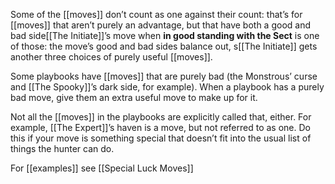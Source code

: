 Some of the [[moves]] don’t count as one against their count: that’s for [[moves]] that aren’t purely an advantage, but that have both a good and bad side[[The Initiate]]’s move when **in good standing with the Sect** is one of those: the move’s good and bad sides balance out, s[[The Initiate]] gets another three choices of purely useful [[moves]].

Some playbooks have [[moves]] that are purely bad (the Monstrous’ curse and [[The Spooky]]’s dark side, for example). When a playbook has a purely bad move, give them an extra useful move to make up for it.

Not all the [[moves]] in the playbooks are explicitly called that, either. For example, [[The Expert]]’s haven is a move, but not referred to as one. Do this if your move is something special that doesn’t fit into the usual list of things the hunter can do.

For [[examples]] see [[Special Luck Moves]]